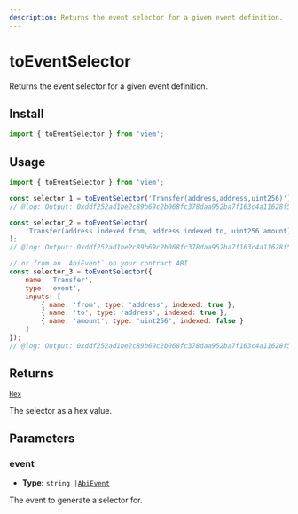 ```yaml
---
description: Returns the event selector for a given event definition.
---
```


# toEventSelector

Returns the event selector for a given event definition.

## Install

```ts
import { toEventSelector } from 'viem';
```

## Usage

```js twoslash
import { toEventSelector } from 'viem';

const selector_1 = toEventSelector('Transfer(address,address,uint256)');
// @log: Output: 0xddf252ad1be2c89b69c2b068fc378daa952ba7f163c4a11628f55a4df523b3ef

const selector_2 = toEventSelector(
    'Transfer(address indexed from, address indexed to, uint256 amount)'
);
// @log: Output: 0xddf252ad1be2c89b69c2b068fc378daa952ba7f163c4a11628f55a4df523b3ef

// or from an `AbiEvent` on your contract ABI
const selector_3 = toEventSelector({
    name: 'Transfer',
    type: 'event',
    inputs: [
        { name: 'from', type: 'address', indexed: true },
        { name: 'to', type: 'address', indexed: true },
        { name: 'amount', type: 'uint256', indexed: false }
    ]
});
// @log: Output: 0xddf252ad1be2c89b69c2b068fc378daa952ba7f163c4a11628f55a4df523b3ef
```

## Returns

[`Hex`](/docs/glossary/types#hex)

The selector as a hex value.

## Parameters

### event

- **Type:** `string |`[`AbiEvent`](https://abitype.dev/api/types#abievent)

The event to generate a selector for.
